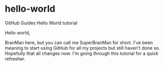 # hello-world
GitHub Guides Hello World tutorial

Hello world,

BranMan here, but you can call me SuperBranMan for short. I've been meaning to start using GitHub for all my projects but still haven't done so. Hopefully that all changes now. I'm going through this tutorial for a quick refresher.
